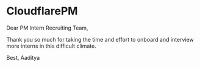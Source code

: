 # CloudflarePM

Dear PM Intern Recruiting Team, 

Thank you so much for taking the time and effort to onboard and interview more interns in this difficult climate. 

Best, 
Aaditya
